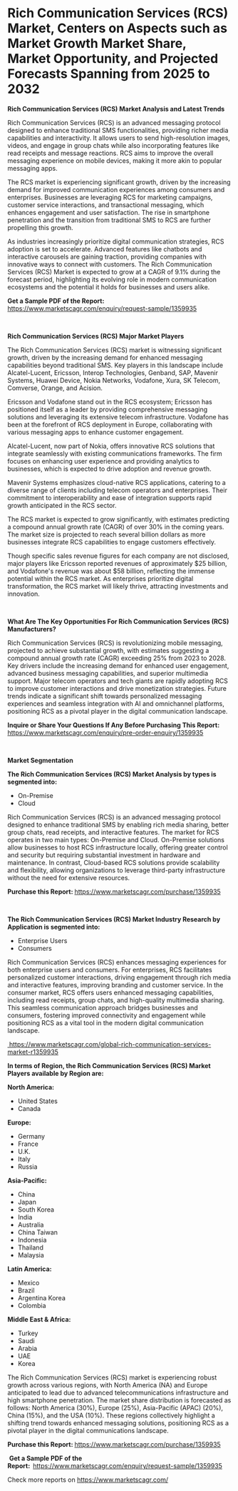 <p><h1>Rich Communication Services (RCS) Market, Centers on Aspects such as Market Growth Market Share, Market Opportunity, and Projected Forecasts Spanning from 2025 to 2032</h1></p><p><strong>Rich Communication Services (RCS) Market Analysis and Latest Trends</strong></p>
<p><p>Rich Communication Services (RCS) is an advanced messaging protocol designed to enhance traditional SMS functionalities, providing richer media capabilities and interactivity. It allows users to send high-resolution images, videos, and engage in group chats while also incorporating features like read receipts and message reactions. RCS aims to improve the overall messaging experience on mobile devices, making it more akin to popular messaging apps.</p><p>The RCS market is experiencing significant growth, driven by the increasing demand for improved communication experiences among consumers and enterprises. Businesses are leveraging RCS for marketing campaigns, customer service interactions, and transactional messaging, which enhances engagement and user satisfaction. The rise in smartphone penetration and the transition from traditional SMS to RCS are further propelling this growth.</p><p>As industries increasingly prioritize digital communication strategies, RCS adoption is set to accelerate. Advanced features like chatbots and interactive carousels are gaining traction, providing companies with innovative ways to connect with customers. The Rich Communication Services (RCS) Market is expected to grow at a CAGR of 9.1% during the forecast period, highlighting its evolving role in modern communication ecosystems and the potential it holds for businesses and users alike.</p></p>
<p><strong>Get a Sample PDF of the Report:&nbsp;</strong> <a href="https://www.marketscagr.com/enquiry/request-sample/1359935?utm_campaign=3018&utm_medium=2&utm_source=Github&utm_content=ia&utm_term=22032025&utm_id=rich-communication-services-rcs">https://www.marketscagr.com/enquiry/request-sample/1359935</a></p>
<p>&nbsp;</p>
<p><strong>Rich Communication Services (RCS) Major Market Players</strong></p>
<p><p>The Rich Communication Services (RCS) market is witnessing significant growth, driven by the increasing demand for enhanced messaging capabilities beyond traditional SMS. Key players in this landscape include Alcatel-Lucent, Ericsson, Interop Technologies, Genband, SAP, Mavenir Systems, Huawei Device, Nokia Networks, Vodafone, Xura, SK Telecom, Comverse, Orange, and Acision.</p><p>Ericsson and Vodafone stand out in the RCS ecosystem; Ericsson has positioned itself as a leader by providing comprehensive messaging solutions and leveraging its extensive telecom infrastructure. Vodafone has been at the forefront of RCS deployment in Europe, collaborating with various messaging apps to enhance customer engagement.</p><p>Alcatel-Lucent, now part of Nokia, offers innovative RCS solutions that integrate seamlessly with existing communications frameworks. The firm focuses on enhancing user experience and providing analytics to businesses, which is expected to drive adoption and revenue growth.</p><p>Mavenir Systems emphasizes cloud-native RCS applications, catering to a diverse range of clients including telecom operators and enterprises. Their commitment to interoperability and ease of integration supports rapid growth anticipated in the RCS sector.</p><p>The RCS market is expected to grow significantly, with estimates predicting a compound annual growth rate (CAGR) of over 30% in the coming years. The market size is projected to reach several billion dollars as more businesses integrate RCS capabilities to engage customers effectively.</p><p>Though specific sales revenue figures for each company are not disclosed, major players like Ericsson reported revenues of approximately $25 billion, and Vodafone's revenue was about $58 billion, reflecting the immense potential within the RCS market. As enterprises prioritize digital transformation, the RCS market will likely thrive, attracting investments and innovation.</p></p>
<p>&nbsp;</p>
<p><strong>What Are The Key Opportunities For Rich Communication Services (RCS) Manufacturers?</strong></p>
<p><p>Rich Communication Services (RCS) is revolutionizing mobile messaging, projected to achieve substantial growth, with estimates suggesting a compound annual growth rate (CAGR) exceeding 25% from 2023 to 2028. Key drivers include the increasing demand for enhanced user engagement, advanced business messaging capabilities, and superior multimedia support. Major telecom operators and tech giants are rapidly adopting RCS to improve customer interactions and drive monetization strategies. Future trends indicate a significant shift towards personalized messaging experiences and seamless integration with AI and omnichannel platforms, positioning RCS as a pivotal player in the digital communication landscape.</p></p>
<p><strong>Inquire or Share Your Questions If Any Before Purchasing This Report:</strong> <a href="https://www.marketscagr.com/enquiry/pre-order-enquiry/1359935?utm_campaign=3018&utm_medium=2&utm_source=Github&utm_content=ia&utm_term=22032025&utm_id=rich-communication-services-rcs">https://www.marketscagr.com/enquiry/pre-order-enquiry/1359935</a></p>
<p>&nbsp;</p>
<p><strong>Market Segmentation</strong></p>
<p><strong>The Rich Communication Services (RCS) Market Analysis by types is segmented into:</strong></p>
<p><ul><li>On-Premise</li><li>Cloud</li></ul></p>
<p><p>Rich Communication Services (RCS) is an advanced messaging protocol designed to enhance traditional SMS by enabling rich media sharing, better group chats, read receipts, and interactive features. The market for RCS operates in two main types: On-Premise and Cloud. On-Premise solutions allow businesses to host RCS infrastructure locally, offering greater control and security but requiring substantial investment in hardware and maintenance. In contrast, Cloud-based RCS solutions provide scalability and flexibility, allowing organizations to leverage third-party infrastructure without the need for extensive resources.</p></p>
<p><strong>Purchase this Report:&nbsp;</strong><a href="https://www.marketscagr.com/purchase/1359935?utm_campaign=3018&utm_medium=2&utm_source=Github&utm_content=ia&utm_term=22032025&utm_id=rich-communication-services-rcs">https://www.marketscagr.com/purchase/1359935</a></p>
<p>&nbsp;</p>
<p><strong>The Rich Communication Services (RCS) Market Industry Research by Application is segmented into:</strong></p>
<p><ul><li>Enterprise Users</li><li>Consumers</li></ul></p>
<p><p>Rich Communication Services (RCS) enhances messaging experiences for both enterprise users and consumers. For enterprises, RCS facilitates personalized customer interactions, driving engagement through rich media and interactive features, improving branding and customer service. In the consumer market, RCS offers users enhanced messaging capabilities, including read receipts, group chats, and high-quality multimedia sharing. This seamless communication approach bridges businesses and consumers, fostering improved connectivity and engagement while positioning RCS as a vital tool in the modern digital communication landscape.</p></p>
<p><a href="https://www.marketscagr.com/global-rich-communication-services-market-r1359935?utm_campaign=3018&utm_medium=2&utm_source=Github&utm_content=ia&utm_term=22032025&utm_id=rich-communication-services-rcs">&nbsp;https://www.marketscagr.com/global-rich-communication-services-market-r1359935</a></p>
<p><strong>In terms of Region, the Rich Communication Services (RCS) Market Players available by Region are:</strong></p>
<p>
    <p> <strong> North America: </strong>
        <ul>
            <li>United States</li>
            <li>Canada</li>
        </ul>
        </p> 
    <p> <strong> Europe: </strong>
        <ul>
            <li>Germany</li>
            <li>France</li>
            <li>U.K.</li>
            <li>Italy</li>
            <li>Russia</li>
        </ul>
        </p> 
    <p> <strong> Asia-Pacific: </strong>
        <ul>
            <li>China</li>
            <li>Japan</li>
            <li>South Korea</li>
            <li>India</li>
            <li>Australia</li>
            <li>China Taiwan</li>
            <li>Indonesia</li>
            <li>Thailand</li>
            <li>Malaysia</li>
        </ul>
        </p> 
    <p> <strong> Latin America: </strong>
        <ul>
            <li>Mexico</li>
            <li>Brazil</li>
            <li>Argentina Korea</li>
            <li>Colombia</li>
        </ul>
        </p> 
    <p> <strong> Middle East & Africa: </strong>
        <ul>
            <li>Turkey</li>
            <li>Saudi</li>
            <li>Arabia</li>
            <li>UAE</li>
            <li>Korea</li>
        </ul>
    </p>
    </p>
<p><p>The Rich Communication Services (RCS) market is experiencing robust growth across various regions, with North America (NA) and Europe anticipated to lead due to advanced telecommunications infrastructure and high smartphone penetration. The market share distribution is forecasted as follows: North America (30%), Europe (25%), Asia-Pacific (APAC) (20%), China (15%), and the USA (10%). These regions collectively highlight a shifting trend towards enhanced messaging solutions, positioning RCS as a pivotal player in the digital communications landscape.</p></p>
<p><strong>Purchase this Report: </strong><a href="https://www.marketscagr.com/purchase/1359935?utm_campaign=3018&utm_medium=2&utm_source=Github&utm_content=ia&utm_term=22032025&utm_id=rich-communication-services-rcs">https://www.marketscagr.com/purchase/1359935</a></p>
<p>&nbsp;<strong>Get a Sample PDF of the Report:&nbsp;&nbsp;</strong><a href="https://www.marketscagr.com/enquiry/request-sample/1359935?utm_campaign=3018&utm_medium=2&utm_source=Github&utm_content=ia&utm_term=22032025&utm_id=rich-communication-services-rcs">https://www.marketscagr.com/enquiry/request-sample/1359935</a></p>
<p><strong></strong></p>
<p>Check more reports on <a href="https://www.marketscagr.com/?utm_campaign=3018&utm_medium=2&utm_source=Github&utm_content=ia&utm_term=22032025&utm_id=rich-communication-services-rcs">https://www.marketscagr.com/</a></p>